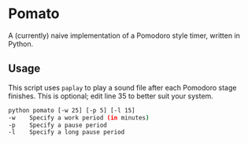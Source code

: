 # Pomato

A (currently) naive implementation of a Pomodoro style timer, written in Python.


## Usage
This script uses `paplay` to play a sound file after each Pomodoro stage finishes. This is optional; edit line 35 to better suit your system.


```bash
python pomato [-w 25] [-p 5] [-l 15]
-w    Specify a work period (in minutes)
-p    Specify a pause period
-l    Specify a long pause period
```